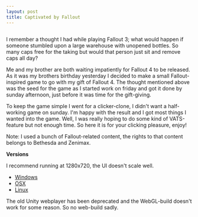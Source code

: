 ```yaml
---
layout: post
title: Captivated by Fallout
---
```


<p class="gfycontainer"><img class="gfyitem" data-id="SnivelingSoulfulDuckling" /></p>

I remember a thought I had while playing Fallout 3; what would happen if someone stumbled upon a large warehouse with unopened bottles. So many caps free for the taking but would that person just sit and remove caps all day?

Me and my brother are both waiting impatiently for Fallout 4 to be released. As it was my brothers birthday yesterday I decided to make a small Fallout-inspired game to go with my gift of Fallout 4. The thought mentioned above was the seed for the game as I started work on friday and got it done by sunday afternoon, just before it was time for the gift-giving.

To keep the game simple I went for a clicker-clone, I didn't want a half-working game on sunday. I'm happy with the result and I got most things I wanted into the game. Well, I was really hoping to do some kind of VATS-feature but not enough time. So here it is for your clicking pleasure, enjoy!

Note: I used a bunch of Fallout-related content, the rights to that content belongs to Bethesda and Zenimax.

**Versions**

I recommend running at 1280x720, the UI doesn't scale well.

* [Windows](https://dl.dropboxusercontent.com/u/107494599/CAPtive/CAPtive_win_1.0.zip)
* [OSX](https://dl.dropboxusercontent.com/u/107494599/CAPtive/CAPtive_osx_1.0.app.zip)
* [Linux](https://dl.dropboxusercontent.com/u/107494599/CAPtive/CAPtive_linux_1.0.zip)

The old Unity webplayer has been deprecated and the WebGL-build doesn't work for some reason. So no web-build sadly.